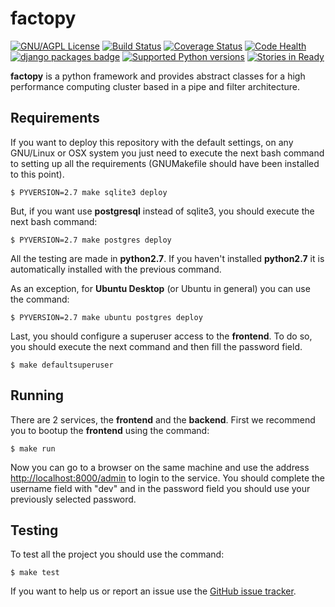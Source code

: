 factopy
=======

[![GNU/AGPL License](http://www.gnu.org/graphics/agplv3-88x31.png)](https://github.com/gersolar/factopy/blob/master/GNU-AGPL-3.0.txt) [![Build Status](https://travis-ci.org/gersolar/factopy.png?branch=master)](https://travis-ci.org/gersolar/factopy) [![Coverage Status](https://coveralls.io/repos/gersolar/factopy/badge.png)](https://coveralls.io/r/gersolar/factopy) [![Code Health](https://landscape.io/github/gersolar/factopy/master/landscape.png)](https://landscape.io/github/gersolar/factopy/master) [![django packages badge](https://pypip.in/d/factopy/badge.png)](https://www.djangopackages.com/packages/p/factopy/)
[![Supported Python versions](https://pypip.in/py_versions/factopy/badge.svg)](https://pypi.python.org/pypi/factopy/) [![Stories in Ready](https://badge.waffle.io/gersolar/factopy.png?label=ready&title=Ready)](https://waffle.io/gersolar/factopy)

**factopy** is a python framework and provides abstract classes for a high performance computing cluster based in a pipe and filter architecture.

Requirements
------------

If you want to deploy this repository with the default settings, on any GNU/Linux or OSX system you just need to execute the next bash command to setting up all the requirements (GNUMakefile should have been installed to this point).

	$ PYVERSION=2.7 make sqlite3 deploy

But, if you want use **postgresql** instead of sqlite3, you should execute the next bash command:

	$ PYVERSION=2.7 make postgres deploy

All the testing are made in **python2.7**. If you haven't installed **python2.7** it is automatically installed with the previous command.

As an exception, for **Ubuntu Desktop** (or Ubuntu in general) you can use the command:

    $ PYVERSION=2.7 make ubuntu postgres deploy

Last, you should configure a superuser access to the **frontend**. To do so, you should execute the next command and then fill the password field.

	$ make defaultsuperuser

Running
-------

There are 2 services, the **frontend** and the **backend**. First we recommend you to bootup the **frontend** using the command:

	$ make run

Now you can go to a browser on the same machine and use the address <http://localhost:8000/admin> to login to the service. You should complete the username field with "dev" and in the password field you should use your previously selected password.

Testing
-------

To test all the project you should use the command:

	$ make test

If you want to help us or report an issue use the [GitHub issue tracker](https://github.com/gersolar/factopy/issues).
